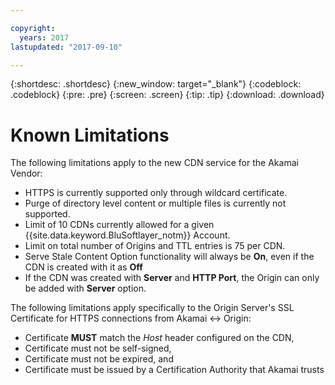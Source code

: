```yaml
---

copyright:
  years: 2017
lastupdated: "2017-09-10"

---
```


{:shortdesc: .shortdesc}
{:new_window: target="_blank"}
{:codeblock: .codeblock}
{:pre: .pre}
{:screen: .screen}
{:tip: .tip}
{:download: .download}

# Known Limitations

The following limitations apply to the new CDN service for the Akamai Vendor:
* HTTPS is currently supported only through wildcard certificate.
* Purge of directory level content or multiple files is currently not supported.
* Limit of 10 CDNs currently allowed for a given {{site.data.keyword.BluSoftlayer_notm}} Account.
* Limit on total number of Origins and TTL entries is 75 per CDN.
* Serve Stale Content Option functionality will always be **On**, even if the CDN is created with it as **Off** 
* If the CDN was created with **Server** and **HTTP Port**, the Origin can only be added with **Server** option.

The following limitations apply specifically to the Origin Server's SSL Certificate for HTTPS connections from Akamai <-> Origin:
* Certificate **MUST** match the *Host* header configured on the CDN,
* Certificate must not be self-signed,
* Certificate must not be expired, and
* Certificate must be issued by a Certification Authority that Akamai trusts
